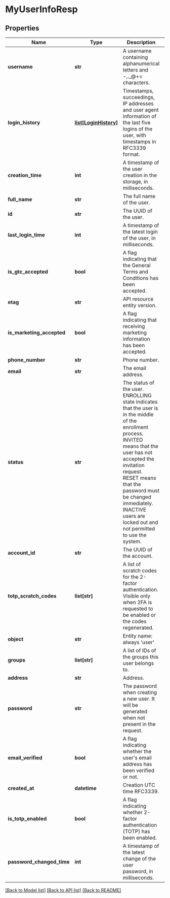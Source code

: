# MyUserInfoResp

## Properties
Name | Type | Description | Notes
------------ | ------------- | ------------- | -------------
**username** | **str** | A username containing alphanumerical letters and -,._@+&#x3D; characters. | [optional] 
**login_history** | [**list[LoginHistory]**](LoginHistory.md) | Timestamps, succeedings, IP addresses and user agent information of the last five logins of the user, with timestamps in RFC3339 format. | [optional] 
**creation_time** | **int** | A timestamp of the user creation in the storage, in milliseconds. | [optional] 
**full_name** | **str** | The full name of the user. | [optional] 
**id** | **str** | The UUID of the user. | 
**last_login_time** | **int** | A timestamp of the latest login of the user, in milliseconds. | [optional] 
**is_gtc_accepted** | **bool** | A flag indicating that the General Terms and Conditions has been accepted. | [optional] 
**etag** | **str** | API resource entity version. | 
**is_marketing_accepted** | **bool** | A flag indicating that receiving marketing information has been accepted. | [optional] 
**phone_number** | **str** | Phone number. | [optional] 
**email** | **str** | The email address. | 
**status** | **str** | The status of the user. ENROLLING state indicates that the user is in the middle of the enrollment process. INVITED means that the user has not accepted the invitation request. RESET means that the password must be changed immediately. INACTIVE users are locked out and not permitted to use the system. | 
**account_id** | **str** | The UUID of the account. | 
**totp_scratch_codes** | **list[str]** | A list of scratch codes for the 2-factor authentication. Visible only when 2FA is requested to be enabled or the codes regenerated. | [optional] 
**object** | **str** | Entity name: always &#39;user&#39; | 
**groups** | **list[str]** | A list of IDs of the groups this user belongs to. | [optional] 
**address** | **str** | Address. | [optional] 
**password** | **str** | The password when creating a new user. It will be generated when not present in the request. | [optional] 
**email_verified** | **bool** | A flag indicating whether the user&#39;s email address has been verified or not. | [optional] 
**created_at** | **datetime** | Creation UTC time RFC3339. | [optional] 
**is_totp_enabled** | **bool** | A flag indicating whether 2-factor authentication (TOTP) has been enabled. | [optional] 
**password_changed_time** | **int** | A timestamp of the latest change of the user password, in milliseconds. | [optional] 

[[Back to Model list]](../README.md#documentation-for-models) [[Back to API list]](../README.md#documentation-for-api-endpoints) [[Back to README]](../README.md)


